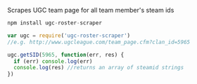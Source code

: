 Scrapes UGC team page for all team member's steam ids

```js
npm install ugc-roster-scraper
```

```js
var ugc = require('ugc-roster-scraper')
//e.g. http://www.ugcleague.com/team_page.cfm?clan_id=5965

ugc.getSID(5965, function(err, res) {
  if (err) console.log(err)
  console.log(res) //returns an array of steamid strings
})
```